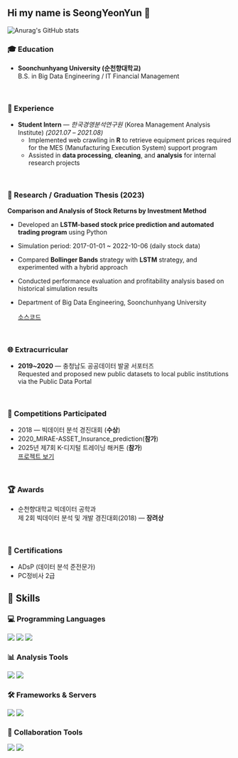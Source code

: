 ## Hi my name is SeongYeonYun 👋
![Anurag's GitHub stats](https://github-readme-stats.vercel.app/api?username=SeongYeonYun&show_icons=true&theme=radical)




### 🎓 Education
- **Soonchunhyang University (순천향대학교)**  
  B.S. in Big Data Engineering / IT Financial Management  


<br>

### 💼 Experience
- **Student Intern** — *한국경영분석연구원* (Korea Management Analysis Institute) *(2021.07 – 2021.08)*  
  - Implemented web crawling in **R** to retrieve equipment prices required for the MES (Manufacturing Execution System) support program  
  - Assisted in **data processing**, **cleaning**, and **analysis** for internal research projects


<br>


### 📄 Research / Graduation Thesis (2023)
**Comparison and Analysis of Stock Returns by Investment Method**  
- Developed an **LSTM-based stock price prediction and automated trading program** using Python  
- Simulation period: 2017-01-01 ~ 2022-10-06 (daily stock data)  
- Compared **Bollinger Bands** strategy with **LSTM** strategy, and experimented with a hybrid approach  
- Conducted performance evaluation and profitability analysis based on historical simulation results  
- Department of Big Data Engineering, Soonchunhyang University
    
  [소스코드](https://github.com/SeongYeonYun/AI_TraingBot_LSTM)


<br>


### 🌐 Extracurricular
- **2019~2020** — 충청남도 공공데이터 발굴 서포터즈  
  Requested and proposed new public datasets to local public institutions  
  via the Public Data Portal  


<br>

### 🎯 Competitions Participated
- 2018 — 빅데이터 분석 경진대회 (**수상**)
- 2020_MIRAE-ASSET_Insurance_prediction(**참가**)
- 2025년 제7회 K-디지털 트레이닝 해커톤 (**참가**)  
   [프로젝트 보기](https://github.com/kim-jaeeun-class/M1F4_Project)
  


<br>

### 🏆 Awards
- 순천향대학교 빅데이터 공학과  
  제 2회 빅데이터 분석 및 개발 경진대회(2018) — **장려상**  


<br>


### 📜 Certifications
- ADsP (데이터 분석 준전문가)  
- PC정비사 2급



## 🚀 Skills

### 💻 Programming Languages
<p align="left">
  <img src="https://img.shields.io/badge/Python-3776AB?style=for-the-badge&logo=python&logoColor=white"/>
  <img src="https://img.shields.io/badge/Java-007396?style=for-the-badge&logo=java&logoColor=white"/>
  <img src="https://img.shields.io/badge/C%23-239120?style=for-the-badge&logo=c-sharp&logoColor=white"/>
</p>

### 📊 Analysis Tools
<p align="left">
  <img src="https://img.shields.io/badge/R-276DC3?style=for-the-badge&logo=r&logoColor=white"/>
  <img src="https://img.shields.io/badge/RStudio-75AADB?style=for-the-badge&logo=rstudio&logoColor=white"/>
</p>

### 🛠 Frameworks & Servers
<p align="left">
  <!--<img src="https://img.shields.io/badge/Django-092E20?style=for-the-badge&logo=django&logoColor=white"/>-->
  <img src="https://img.shields.io/badge/Spring-6DB33F?style=for-the-badge&logo=spring&logoColor=white"/>
  <img src="https://img.shields.io/badge/Apache%20Tomcat-F8DC75?style=for-the-badge&logo=apache-tomcat&logoColor=black"/>
</p>

### 🤝 Collaboration Tools
<p align="left">
  <img src="https://img.shields.io/badge/GitHub-181717?style=for-the-badge&logo=github&logoColor=white"/>
  <img src="https://img.shields.io/badge/Discord-5865F2?style=for-the-badge&logo=discord&logoColor=white"/>
</p>



